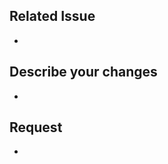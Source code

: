 ## Related Issue <!-- #뒤에 이슈번호 작성 -->

-

## Describe your changes <!-- PR의 주요 작업 내용 작성 -->

-

## Request <!-- 리뷰어 분들이 집중적으로 보셨으면 하는 내용 (참고할 내용) -->

-
